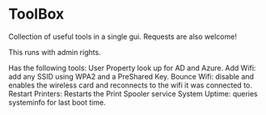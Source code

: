 # ToolBox
 Collection of useful tools in a single gui. Requests are also welcome!
 
 This runs with admin rights.

Has the following tools:
User Property look up for AD and Azure.
Add Wifi: add any SSID using WPA2 and a PreShared Key.
Bounce Wifi: disable and enables the wireless card and reconnects to the wifi it was connected to.
Restart Printers: Restarts the Print Spooler service
System Uptime: queries systeminfo for last boot time.